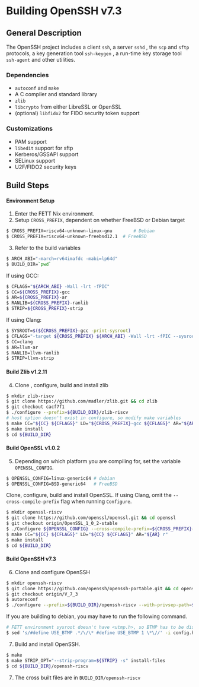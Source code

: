 # Building OpenSSH v7.3

## General Description

The OpenSSH project includes a client `ssh`, a server `sshd` , the `scp` and `sftp` protocols, a key generation tool `ssh-keygen` , a run-time key storage tool `ssh-agent` and other utilities. 

### Dependencies 

* `autoconf` and `make`
* A C compiler and standard library
* `zlib`
* `libcrypto` from either LibreSSL or OpenSSL
* (optional) `libfido2` for FIDO security token support

### Customizations

* PAM support
* `libedit` support for sftp
* Kerberos/GSSAPI support
* SELinux support
* U2F/FIDO2 security keys

## Build Steps

#### Environment Setup

1. Enter the FETT Nix environment.
2. Setup `CROSS_PREFIX`, dependent on whether FreeBSD or Debian target

```bash
$ CROSS_PREFIX=riscv64-unknown-linux-gnu 		# Debian
$ CROSS_PREFIX=riscv64-unknown-freebsd12.1 	# FreeBSD
```

3. Refer to the build variables

```bash
$ ARCH_ABI="-march=rv64imafdc -mabi=lp64d"	
$ BUILD_DIR=`pwd`
```

If using GCC:
```bash
$ CFLAGS="${ARCH_ABI} -Wall -lrt -fPIC"
$ CC=${CROSS_PREFIX}-gcc
$ AR=${CROSS_PREFIX}-ar
$ RANLIB=${CROSS_PREFIX}-ranlib
$ STRIP=${CROSS_PREFIX}-strip
```
If using Clang:
```bash
$ SYSROOT=$(${CROSS_PREFIX}-gcc -print-sysroot)
$ CFLAGS="-target ${CROSS_PREFIX} ${ARCH_ABI} -Wall -lrt -fPIC --sysroot=${SYSROOT}"
$ CC=clang
$ AR=llvm-ar
$ RANLIB=llvm-ranlib
$ STRIP=llvm-strip
```

#### Build Zlib v1.2.11

4. Clone , configure, build and install zlib

```bash
$ mkdir zlib-riscv
$ git clone https://github.com/madler/zlib.git && cd zlib
$ git checkout cacf7f1
$ ./configure --prefix=${BUILD_DIR}/zlib-riscv 
# host option doesn't exist in configure, so modify make variables
$ make CC="${CC} ${CFLAGS}" LD="${CROSS_PREFIX}-gcc ${CFLAGS}" AR="${AR}" RANLIB="${RANLIB}" 
$ make install
$ cd ${BUILD_DIR}
```

#### Build OpenSSL v1.0.2

5. Depending on which platform you are compiling for, set the variable
   `OPENSSL_CONFIG`.

```bash
$ OPENSSL_CONFIG=linux-generic64 # debian
$ OPENSSL_CONFIG=BSD-generic64   # FreeBSD
```

Clone, configure, build and install OpenSSL. If using Clang, omit the
`--cross-compile-prefix` flag when running `Configure`.

```bash
$ mkdir openssl-riscv
$ git clone https://github.com/openssl/openssl.git && cd openssl
$ git checkout origin/OpenSSL_1_0_2-stable
$ ./Configure ${OPENSSL_CONFIG} --cross-compile-prefix=${CROSS_PREFIX}- --openssldir=${BUILD_DIR}/openssl-riscv 
$ make CC="${CC} ${CFLAGS}" LD="${CC} ${CFLAGS}" AR="${AR} r"
$ make install
$ cd ${BUILD_DIR}
```

#### Build OpenSSH v7.3

6. Clone and configure OpenSSH

```bash
$ mkdir openssh-riscv
$ git clone https://github.com/openssh/openssh-portable.git && cd openssh-portable
$ git checkout origin/V_7_3
$ autoreconf
$ ./configure --prefix=${BUILD_DIR}/openssh-riscv --with-privsep-path=${BUILD_DIR}/openssh-riscv/var/empty --host=${CROSS_PREFIX} --with-libs --with-zlib=${BUILD_DIR}/zlib-riscv --with-ssl-dir=${BUILD_DIR}/openssl-riscv --disable-etc-default-login CC="${CC} ${CFLAGS}" LD="${CC} ${CFLAGS}" AR="${AR}" RANLIB="${RANLIB}"
```

If you are building to debian, you may have to run the following command.
```bash
# FETT environment sysroot doesn't have <utmp.h>, so BTMP has to be disabled in config.h
$ sed 's/#define USE_BTMP .*/\/\* #define USE_BTMP 1 \*\//' -i config.h

```

7. Build and install OpenSSH.
```bash
$ make
$ make STRIP_OPT="--strip-program=${STRIP} -s" install-files
$ cd ${BUILD_DIR}/openssh-riscv
```

7. The cross built files are in `BUILD_DIR/openssh-riscv`
